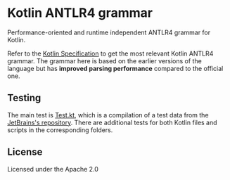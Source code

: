 # Kotlin ANTLR4 grammar

Performance-oriented and runtime independent ANTLR4 grammar for Kotlin.

Refer to the [Kotlin Specification](https://github.com/Kotlin/kotlin-spec/tree/release/grammar) to get the most relevant 
Kotlin ANTLR4 grammar. The grammar here is based on the earlier versions of the language but has 
**improved parsing performance** compared to the official one.

## Testing

The main test is [Test.kt](examples/Test.kt), which is a compilation of a test data from the [JetBrains's repository](https://github.com/JetBrains/kotlin/tree/master/compiler/testData/psi).
There are additional tests for both Kotlin files and scripts in the corresponding folders.

## License
Licensed under the Apache 2.0